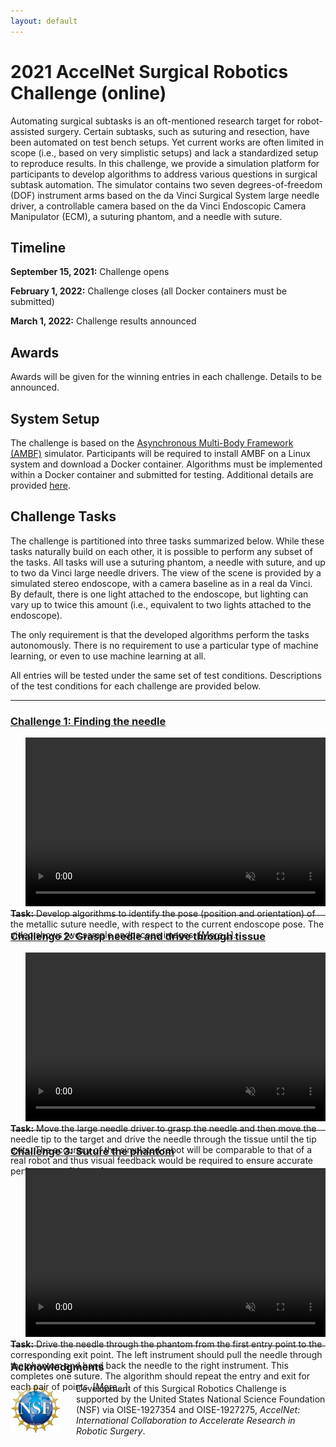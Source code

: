 ```yaml
---
layout: default
---
```


# 2021 AccelNet Surgical Robotics Challenge (online)

Automating surgical subtasks is an oft-mentioned research target for robot-assisted surgery. Certain
subtasks, such as suturing and resection, have been automated on test bench setups. Yet current
works are often limited in scope (i.e., based on very simplistic setups) and lack a standardized
setup to reproduce results. In this challenge, we provide a simulation platform for participants to
develop algorithms to address various questions in surgical subtask automation. The simulator
contains two seven degrees-of-freedom (DOF) instrument arms based on the da Vinci Surgical System
large needle driver, a controllable camera based on the da Vinci Endoscopic Camera Manipulator
(ECM), a suturing phantom, and a needle with suture.

## Timeline

**September 15, 2021:**  Challenge opens

**February 1, 2022:**  Challenge closes (all Docker containers must be submitted)

**March 1, 2022:**  Challenge results announced

## Awards

Awards will be given for the winning entries in each challenge. Details to be announced.

## System Setup

The challenge is based on the [Asynchronous Multi-Body Framework (AMBF)](https://github.com/WPI-AIM/ambf)
simulator. Participants will be required to install AMBF on a Linux system and download a Docker
container. Algorithms must be implemented within a Docker container and submitted for testing.
Additional details are provided [here](./system-setup.md).


## Challenge Tasks

The challenge is partitioned into three tasks summarized below. While these tasks naturally build on each other, it
is possible to perform any subset of the tasks. All tasks will use a suturing phantom,
a needle with suture, and up to two da Vinci
large needle drivers. The view of the scene is provided by a simulated stereo endoscope, with a
camera baseline as in a real da Vinci. By default, there is one light attached to the endoscope, but
lighting can vary up to twice this amount (i.e., equivalent to two lights attached to the
endoscope).

The only requirement is that the developed algorithms perform the tasks autonomously. There is no
requirement to use a particular type of machine learning, or even to use machine learning at all.

All entries will be tested under the same set of test conditions. Descriptions of the test
conditions for each challenge are provided below.

<hr>

### [Challenge 1: Finding the needle](./challenge-1.md)

<div style="float:right; margin-left:25px">
<video width="480" height="270" autoplay muted loop>
  <source type="video/mp4" src="/surgical-robotics-challenge/task1_clip.mp4">
Your browser does not support the video tag.
</video></div>

<p style="height:270px">
<b>Task:</b> Develop algorithms to identify the pose (position and orientation) of the metallic suture
needle, with respect to the current endoscope pose. The video shows two sample endoscope images.
<a href="./challenge-1.html">[More...]</a>.
</p>

<hr>

### [Challenge 2: Grasp needle and drive through tissue](./challenge-2.md)

<div style="float:right; margin-left:25px">
<video width="480" height="270" autoplay muted loop>
  <source type="video/mp4" src="/surgical-robotics-challenge/task2_clip.mp4">
Your browser does not support the video tag.
</video></div>

<p style="height:270px">
<b>Task:</b> Move the large needle driver to grasp the needle and then move the needle tip to the target
and drive the needle through the tissue until the tip exits. The accuracy of the simulated robot
will be comparable to that of a real robot and thus visual feedback would be required to ensure
accurate performance.
<a href="./challenge-2.html">[More...]</a>.
</p>

<hr>

### [Challenge 3: Suture the phantom](./challenge-3.md)

<div style="float:right; margin-left:25px">
<video width="480" height="270" autoplay muted loop>
  <source type="video/mp4" src="/surgical-robotics-challenge/task3_clip.mp4">
Your browser does not support the video tag.
</video></div>

<p style="height:270px">
<b>Task:</b> Drive the needle through the phantom from the first entry point to
the corresponding exit point. The left instrument should pull the needle through the phantom and
hand back the needle to the right instrument. This completes one suture. The algorithm should repeat
the entry and exit for each pair of points.
<a href="./challenge-3.html">[More...]</a>.
</p>

<hr>

### Acknowledgments

<p><img src="/images/NSF-logo.png" alt="NSF Logo" style="float:left; width:80px; height:80px; margin-right:25px">
Development of this Surgical Robotics Challenge is supported by the United States National Science Foundation (NSF)
via OISE-1927354 and OISE-1927275, <i>AccelNet: International Collaboration to Accelerate Research in Robotic Surgery</i>.</p>
